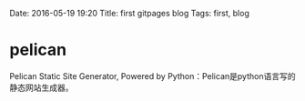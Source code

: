 Date: 2016-05-19 19:20
Title: first gitpages blog
Tags: first, blog


# pelican
Pelican Static Site Generator, Powered by Python：Pelican是python语言写的静态网站生成器。
